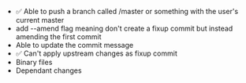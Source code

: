 
* ✅ Able to push a branch called <username>/master or something with the user's current master
* add --amend flag meaning don't create a fixup commit but instead amending the first commit
* Able to update the commit message
* ✅ Can't apply upstream changes as fixup commit
* Binary files
* Dependant changes

